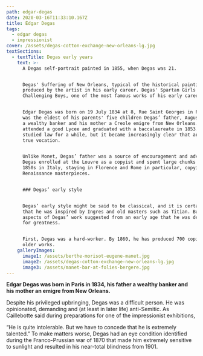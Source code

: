 ```yaml
---
path: edgar-degas
date: 2020-03-16T11:33:10.167Z
title: Edgar Degas
tags:
  - edgar degas
  - impressionist
cover: /assets/degas-cotton-exchange-new-orleans-lg.jpg
textSections:
  - textTitle: Degas early years
    text: >-
      A Degas self-portrait painted in 1855, when Degas was 21. 


      Degas' Suffering of New Orleans, typical of the historical paintings
      produced by the artist in his early career. Degas' Spartan Girls
      Challenging Boys, one of the most famous works of his early career.


      Edgar Degas was born on 19 July 1834 at 8, Rue Saint Georges in Paris. He
      was the eldest of his parents' five children Degas’ father, Augustin, was
      a wealthy banker and his mother a Creole emigre from New Orleans. Degas
      attended a good Lycee and graduated with a baccalaureate in 1853. He then
      studied law for a while, but it became increasingly clear that art was his
      true vocation.


      Unlike Monet, Degas’ father was a source of encouragement and advice.
      Degas enrolled at the Louvre as a copyist and spent large chunks of the
      1850s in Italy, staying in Florence and Rome in particular, copying
      Renaissance masterpieces.


      ### Degas’ early style


      Degas’ early style might be said to be classical, and it is certainly true
      that he was inspired by Ingres and old masters such as Titian. But two
      aspects of Degas’ work suggested from an early age that he was destined
      for greatness.


      First, Degas was a hard-worker. By 1860, he has produced 700 copies of
      older works.
    galleryImages:
      image1: /assets/berthe-morisot-eugene-manet.jpg
      image2: /assets/degas-cotton-exchange-new-orleans-lg.jpg
      image3: /assets/manet-bar-at-folies-bergere.jpg
---
```

**Edgar Degas was born in Paris in 1834, his father a wealthy banker and his mother an emigre from New Orleans.**

Despite his privileged upbringing, Degas was a difficult person. He was opinionated, demanding and (at least in later life) anti-Semitic. As Caillebotte said during preparations for one of the impressionist exhibitions,

“He is quite intolerable. But we have to concede that he is extremely talented.” To make matters worse, Degas had an eye condition identified during the Franco-Prussian war of 1870 that made him extremely sensitive to sunlight and resulted in his near-total blindness from 1901.